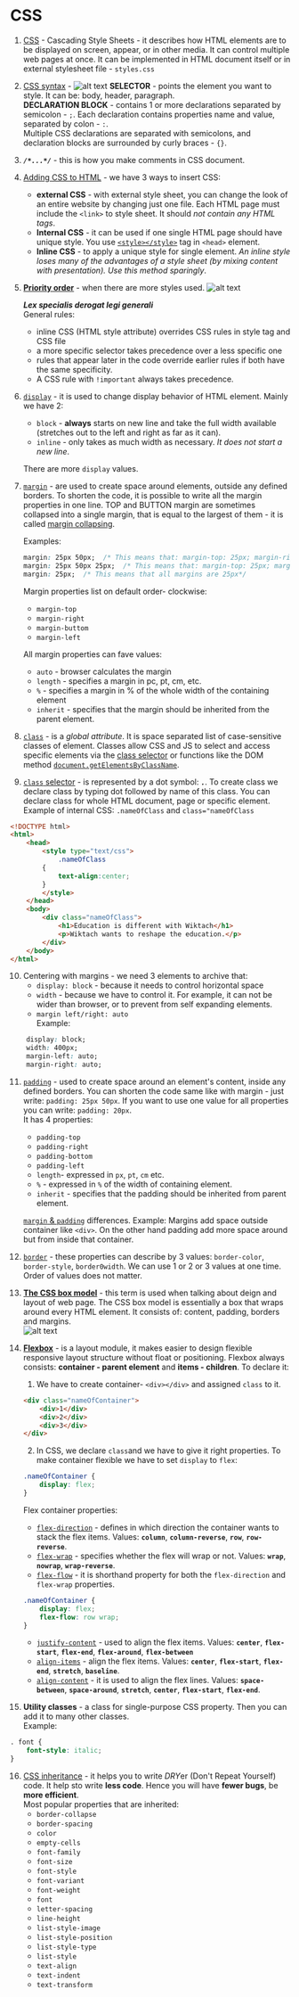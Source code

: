 # CSS

1. [CSS](https://www.w3schools.com/css/css_intro.asp) - Cascading Style Sheets - it describes how HTML elements are to be displayed on screen, appear, or in other media. It can control multiple web pages at once. It can be implemented in HTML document itself or in external stylesheet file - `styles.css`
2. [CSS syntax](https://www.w3schools.com/css/css_syntax.asp) - ![alt text](04.CSS/cssSyntax.jpg)
**SELECTOR** - points the element you want to style. It can be: body, header, paragraph.  
**DECLARATION BLOCK** - contains 1 or more declarations separated by semicolon - `;`. Each declaration contains properties name and value, separated by colon - `:`.  
Multiple CSS declarations are separated with semicolons, and declaration blocks are surrounded by curly braces - `{}`. 
3. ***`/*...*/`*** - this is how you make comments in CSS document.
4. [Adding CSS to HTML](https://www.w3schools.com/CSS/css_howto.asp) - we have 3 ways to insert CSS:
    + **external CSS** - with external style sheet, you can change the look of an entire website by changing just one file. Each HTML page must include the `<link>` to style sheet. It should *not contain any HTML tags*. 
    + **Internal CSS** - it can be used if one single HTML page should have unique style. You use [`<style></style>`](https://www.w3schools.com/TAGs/tag_style.asp) tag in `<head>` element. 
    + **Inline CSS** - to apply a unique style for single element. *An inline style loses many of the advantages of a style sheet (by mixing content with presentation). Use this method sparingly*. 
5. [**Priority order**](https://vecta.io/blog/definitive-guide-to-css-styling-order) - when there are more styles used. ![alt text](04.CSS/cssStyleOrder.jpg) 

    ***Lex specialis derogat legi generali***  
    General rules:
     + inline CSS (HTML style attribute) overrides CSS rules in style tag and CSS file 
     + a more specific selector takes precedence over a less specific one
    + rules that appear later in the code override earlier rules if both have the same specificity. 
    + A CSS rule with `!important` always takes precedence.
6. [`display`](https://developer.mozilla.org/en-US/docs/Web/CSS/display) - it is used to change display behavior of HTML element. Mainly we have 2:
    + `block` - **always** starts on new line and take the full width available (stretches out to the left and right as far as it can).
    + `inline` - only takes as much width as necessary. *It does not start a new line*.
    
    There are more `display` values.

7. [`margin`](https://www.w3schools.com/css/css_margin.asp) - are used to create space around elements, outside any defined borders. To shorten the code, it is possible to write all the margin properties in one line. TOP and BUTTON margin are sometimes collapsed into a single margin, that is equal to the largest of them - it is called [margin collapsing](https://developer.mozilla.org/en-US/docs/Web/CSS/CSS_Box_Model/Mastering_margin_collapsing).

    Examples:
    ``` CSS
    margin: 25px 50px;  /* This means that: margin-top: 25px; margin-right: 50px; */
    margin: 25px 50px 25px;  /* This means that: margin-top: 25px; margin-right: 50px; margin-buttom: 50px;*/
    margin: 25px;  /* This means that all margins are 25px*/
    ``` 
    
    Margin properties list on default order- clockwise:
    + `margin-top`
    + `margin-right`
    + `margin-buttom`
    + `margin-left`  
    
    All margin properties can fave values:  
     + `auto` - browser calculates the margin
     + `length` - specifies a margin in pc, pt, cm, etc.
     + `%` - specifies a margin in % of the whole width of the containing element
     + `inherit` - specifies that the margin should be inherited from the parent element.
8. [`class`](https://developer.mozilla.org/en-US/docs/Web/HTML/Global_attributes/class) - is a *global attribute*. It is space separated list of case-sensitive classes of element. Classes allow CSS and JS to select and access specific elements via the [class selector](https://developer.mozilla.org/en-US/docs/Web/CSS/Class_selectors) or functions like the DOM method [`document.getElementsByClassName`](https://developer.mozilla.org/en-US/docs/Web/API/Document/getElementsByClassName).
9. [`class` selector](https://developer.mozilla.org/en-US/docs/Web/CSS/Class_selectors) - is represented by a dot symbol: ***`.`***. To create class we declare class by typing dot followed by name of this class. You can declare class for whole HTML document, page or specific element.  
Example of internal CSS: `.nameOfClass` and `class="nameOfClass` 
``` html
<!DOCTYPE html>
<html>
    <head>
        <style type="text/css">
            .nameOfClass
        {  
            text-align:center;
        }
        </style>                     
    </head>
    <body>
        <div class="nameOfClass">
            <h1>Education is different with Wiktach</h1>
            <p>Wiktach wants to reshape the education.</p>
        </div>
    </body>
</html>
 ```
10. Centering with margins - we need 3 elements to archive that:
    + `display: block` - because it needs to control horizontal space
    + `width` - because we have to control it. For example, it can not be wider than browser, or to prevent from self expanding elements. 
    + `margin left/right: auto`  
    Example:
``` css
    display: block;
    width: 400px;
    margin-left: auto;
    margin-right: auto;
```
11. [`padding`](https://www.w3schools.com/csS/css_padding.asp) - used to create space around an element's content, inside any defined borders. You can shorten the code same like with margin - just write: `padding: 25px 50px`. If you want to use one value for all properties you can write: `padding: 20px`.  
It has 4 properties:
    + `padding-top`
    + `padding-right`
    + `padding-bottom`
    + `padding-left`  
    
    <!-- All the padding properties can have following values: -->
    + `length`- expressed in `px`, `pt`, `cm` etc.
    + `%` - expressed in `%` of the width of containing element.
    + `inherit` - specifies that the padding should be inherited from parent element.  
    
    [`margin` & `padding`](https://miroslawzelent.pl/kurs-css/margin-padding/) differences. Example: Margins add space outside container like `<div>`. On the other hand padding add more space around but from inside that container. 

12. [`border`](https://developer.mozilla.org/en-US/docs/Web/CSS/border) - these properties can describe by 3 values: `border-color`, `border-style`, `border0width`. We can use 1 or 2 or 3 values at one time. Order of values does not matter.
13. [**The CSS box model**](https://www.w3schools.com/Css/css_boxmodel.asp) - this term is used when talking about deign and layout of web page. The CSS box model is essentially a box that wraps around every HTML element. It consists of: content, padding, borders and margins.  
![alt text](04.CSS/boxModel.jpg)  
14. [**Flexbox**](https://developer.mozilla.org/en-US/docs/Web/CSS/CSS_Flexible_Box_Layout/Basic_Concepts_of_Flexbox) - is a layout module, it makes easier to design flexible responsive layout structure without float or positioning. Flexbox always consists: **container - parent element** and **items - children**. To declare it:
    1. We have to create container- `<div></div>` and assigned `class` to it.
    ``` html
    <div class="nameOfContainer">
        <div>1</div>
        <div>2</div>
        <div>3</div>
    </div>
    ```
    2. In CSS, we declare `class`and we have to give it right properties. To make container flexible we have to set `display` to `flex`:  
    ``` css
    .nameOfContainer {
        display: flex;
    }
    ```  
    
    Flex container properties:
    + [`flex-direction`](https://www.w3schools.com/csS/css3_flexbox_container.asp#flex-direction) - defines in which direction the container wants to stack the flex items. Values: **`column`**, **`column-reverse`**, **`row`**, **`row-reverse`**.
    + [`flex-wrap`](https://www.w3schools.com/csS/css3_flexbox_container.asp#flex-wrap) - specifies whether the flex will wrap or not. Values: **`wrap`**, **`nowrap`**, **`wrap-reverse`**.
    + [`flex-flow`](https://www.w3schools.com/csS/css3_flexbox_container.asp#flex-flow) - it is shorthand property for both the `flex-direction` and `flex-wrap` properties.
    ``` css
    .nameOfContainer {
        display: flex;
        flex-flow: row wrap;
    }
    ```
    + [`justify-content`](https://www.w3schools.com/csS/css3_flexbox_container.asp#flex-wrap) - used to align the flex items. Values: **`center`**, **`flex-start`**, **`flex-end`**, **`flex-around`**, **`flex-between`**
    + [`align-items`](https://www.w3schools.com/csS/css3_flexbox_container.asp#align-items) - align the flex items. Values: **`center`**, **`flex-start`**, **`flex-end`**, **`stretch`**, **`baseline`**.
    + [`align-content`](https://www.w3schools.com/csS/css3_flexbox_container.asp#flex-wrap) - it is used to align the flex lines. Values: **`space-between`**, **`space-around`**, **`stretch`**, **`center`**, **`flex-start`**, **`flex-end`**.  
    
15. **Utility classes** - a class for single-purpose CSS property. Then you can add it to many other classes.  
Example:
``` css
. font {
    font-style: italic;
}
```
16. [CSS inheritance]() - it helps you to write *DRY*er (Don't Repeat Yourself) code. It help sto write **less code**. Hence you will have **fewer bugs**, be **more efficient**.  
Most popular properties that are inherited:
    + `border-collapse`
    + `border-spacing`
    + `color`
    + `empty-cells`
    + `font-family`
    + `font-size`
    + `font-style`
    + `font-variant`
    + `font-weight`
    + `font`
    + `letter-spacing`
    + `line-height`
    + `list-style-image`
    + `list-style-position`
    + `list-style-type`
    + `list-style`
    + `text-align`
    + `text-indent`
    + `text-transform`

